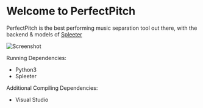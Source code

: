 # Welcome to PerfectPitch

PerfectPitch is the best performing music separation tool out there, with the backend & models of [Spleeter](https://github.com/deezer/spleeter)


![Screenshot](https://user-images.githubusercontent.com/96906027/209575923-eb1f869f-1fde-423b-b19b-a0629554ade4.png)

Running Dependencies:
* Python3
* Spleeter

Additional Compiling Dependencies:

* Visual Studio
